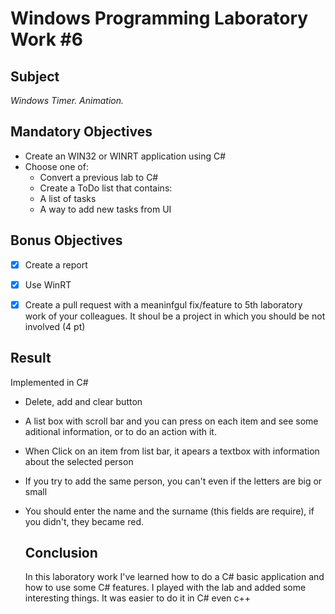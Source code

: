 # Windows Programming Laboratory Work #6
## Subject
_Windows Timer. Animation._

## Mandatory Objectives
* Create an WIN32 or WINRT application using C#
* Choose one of:
    - Convert a previous lab to C#
    - Create a ToDo list that contains:
    * A list of tasks
    * A way to add new tasks from UI

## Bonus Objectives

- [x]  Create a report
- [x]  Use WinRT
- [x]  Create a pull request with a meaninfgul fix/feature to 5th laboratory work of your colleagues. It shoul be a project in which you should be not involved (4 pt)



## Result
Implemented in C#
* Delete, add and clear button
* A list box with scroll bar and you can press on each item and see some aditional information, or to do an action with it.
* When Click on an item from list bar, it apears a textbox with information about the selected person
* If you try to add the same person, you can't even if the letters are big or small
* You should enter the name and the surname (this fields are require), if you didn't, they became red.


  

  ## Conclusion
  In this laboratory work I've learned how to do a C# basic application and how to use some C# features. I played with the lab and added some interesting things.  It was easier to do it in C# even c++